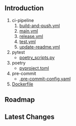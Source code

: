 
## Introduction
1. ci-pipeline
    1. [build-and-push.yml](.github%2Fworkflows%2Fbuild-and-push.yml)
   2. [main.yml](.github%2Fworkflows%2Fmain.yml)
   3. [release.yml](.github%2Fworkflows%2Frelease.yml)
   4. [test.yml](.github%2Fworkflows%2Ftest.yml)
   5. [update-readme.yml](.github%2Fworkflows%2Fupdate-readme.yml)
2. pytest
   -  [poetry_scripts.py](poetry_scripts.py)
3. poetry
    - [pyproject.toml](pyproject.toml)
4. pre-commit
   - [.pre-commit-config.yaml](.pre-commit-config.yaml)
5. [Dockerfile](Dockerfile)







## Roadmap









## Latest Changes
